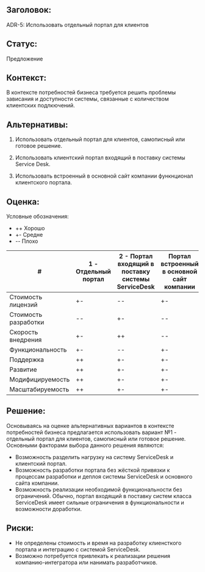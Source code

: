 ## Заголовок: 

ADR-5: Использовать отдельный портал для клиентов

## Статус: 

Предложение

## Контекст: 

В контексте потребностей бизнеса требуется решить проблемы зависания и доступности системы, связанные с количеством клиентских подлкючений.

## Альтернативы:

1. Использовать отдельный портал для клиентов, самописный или готовое решение.

2. Использовать клиентский портал входящий в поставку системы Service Desk.

3. Использовать встроенный в основной сайт компании функнционал клиентского портала.

## Оценка:

Условные обозначения:

- ++ Хорошо
- +- Средне
- -- Плохо

| # | 1 - Отдельный портал | 2 - Портал входящий в поставку системы ServiceDesk | Портал встроенный в основной сайт компании |
|----|----|----|----|
| Стоимость лицензий | +- | --  | +- |
| Стоимость разработки | -- | +- | -- |
| Скорость внедрения | +- | ++ | -- |
| Функциональность | +- | -- | +- |
| Поддержка | ++ | +- | +- |
| Развитие | ++ | +- | +- |
| Модифицируемость | ++ | +-  | +- |
| Масштабируемость | ++ | +- | +- |

## Решение: 

Основываясь на оценке альтернативных вариантов в контексте потребностей бизнеса предлагается использовать вариант №1 - отдельный портал для клиентов, самописный или готовое решение. <br> Основными факторами выбора данного решения являются: 

 * Возможность разделить нагрузку на систему ServiceDesk и клиентский портал.
 * Возможность разработки портала без жёсткой привязки к процессам разработки и деплоя системы ServiceDesk и основного сайта компании.
 * Возможность реализации необходимой функциональности без ограничений. Обычно, портал входящий в поставку систем класса ServiceDesk имеет сильные ограничения в функциональности и возможности доработки.

 ## Риски:

* Не определены стоимость и время на разработку клиенсткого портала и интеграцию с системой ServiceDesk.
* Возможно потребуется привлекать к реализации решения компанию-интегратора или нанимать разработчиков.